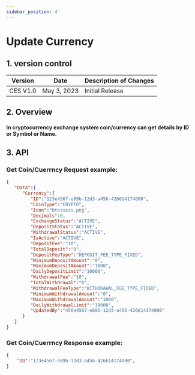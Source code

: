 ```yaml
---
sidebar_position: 4
---
```


# Update Currency

## 1. version control

| Version  | Date        | Description of Changes |
| -------- | ----------- | ---------------------- |
| CES V1.0 | May 3, 2023 | Initial Release        |

## 2. Overview

#### In cryptocurrency exchange system coin/currency can get details by ID or Symbol or Name.


## 3. API

### Get Coin/Cuerrncy Request example:

```json
{
   "Data":{
      "Currency":{
         "ID":"123e4567-e89b-12d3-a456-426614174000",
         "CoinType":"CRYPTO",
         "Icon":"btcsssss.png",
         "Decimals":0,
         "ExchangeStatus":"ACTIVE",
         "DepositStatus":"ACTIVE",
         "WithdrawalStatus":"ACTIVE",
         "IsActive":"ACTIVE",
         "DepositFee":"10",
         "TotalDeposit":"0",
         "DepositFeeType":"DEPOSIT_FEE_TYPE_FIXED",
         "MinimumDepositAmount":"0",
         "MaximumDepositAmount":"1000",
         "DailyDepositLimit":"10000",
         "WithdrawalFee":"10",
         "TotalWithdrawal":"0",
         "WithdrawalFeeType":"WITHDRAWAL_FEE_TYPE_FIXED",
         "MinimumWithdrawalAmount":"0",
         "MaximumWithdrawalAmount":"1000",
         "DailyWithdrawalLimit":"10000",
         "UpdatedBy":"456e4567-e89b-12d3-a456-426614174000"
      }
   }
}
```

### Get Coin/Cuerrncy Response example:

```json
{
    "ID":"123e4567-e89b-12d3-a456-426614174000",
}
```